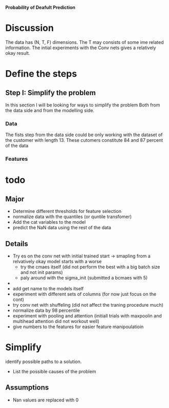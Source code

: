 
**Probability of Deafult Prediction**

# Discussion 
The data has (N, T, F) dimensions. The T may consists of some ime related information. The intial experiments with the Conv nets gives a relatively okay result. 

# Define the steps

## Step I: Simplify the problem
In this section I will be looking for ways to simplify the problem Both from the data side and from the modelling side. 

### Data 
The fists step from the data side could be only working with the dataset of the customer with length 13. These cutomers constitute 84 and 87 percent of the data 


### Features


# todo
## Major
- Determine different thresholds for feature selection
- normalize data with the quantiles (or quntile transfomer) 
- Add the cat variables to the model
- predict the NaN data using the rest of the data

## Details
- Try es on the conv net with initial trained start -> smapling from a relvatively okay model starts with a worse
    - try the cmaes itself (did not perform the best with a big batch size and not init params)
    - paly around with the sigma_init (submitted a bcmaes with 5)
- 
- add get name to the models itself
- experiment with different sets of columns (for now just focus on the cont)
- try conv net with shuffeling (did not affect the traning procedure much)
- normalize data by 98 percentile
- experiment with pooling and attention (initiall trials with maxpoolin and multihead attention did not workout well) 
- give numbers to the features for easier feature manipoulatioin

# Simplify
identify possible paths to a solution.
 - List the possible causes of the problem

## Assumptions
- Nan values are replaced with 0

## 